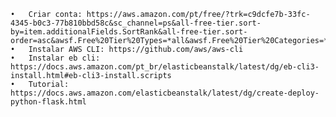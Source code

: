 	•	Criar conta: https://aws.amazon.com/pt/free/?trk=c9dcfe7b-33fc-4345-b0c3-77b810bbd58c&sc_channel=ps&all-free-tier.sort-by=item.additionalFields.SortRank&all-free-tier.sort-order=asc&awsf.Free%20Tier%20Types=*all&awsf.Free%20Tier%20Categories=*all
	•	Instalar AWS CLI: https://github.com/aws/aws-cli
	•	Instalar eb cli: https://docs.aws.amazon.com/pt_br/elasticbeanstalk/latest/dg/eb-cli3-install.html#eb-cli3-install.scripts
	•	Tutorial: https://docs.aws.amazon.com/elasticbeanstalk/latest/dg/create-deploy-python-flask.html
